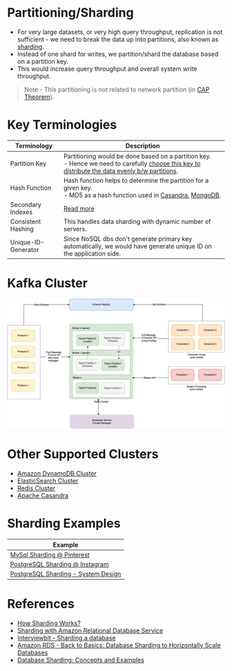 # Partitioning/Sharding
- For very large datasets, or very high query throughput, replication is not sufficient - we need to break the data up into partitions, also known as [sharding](https://aws.amazon.com/what-is/database-sharding/).
- Instead of one shard for writes, we partition/shard the database based on a partition key. 
- This would increase query throughput and overall system write throughput.

> Note - This partitioning is not related to network partition (in [CAP Theorem](../../2_CAP&PACELCTheorems/CAPTheorem.md)).

# Key Terminologies

| Terminology         | Description                                                                                                                                                                                                          |
|---------------------|----------------------------------------------------------------------------------------------------------------------------------------------------------------------------------------------------------------------|
| Partition Key       | Partitioning would be done based on a partition key. <br/>- Hence we need to carefully [choose this key to distribute the data evenly b/w partitions](PartitionKey/Readme.md).                                       |
| Hash Function       | Hash function helps to determine the partition for a given key.<br/>- MD5 as a hash function used in [Casandra](../../11_WideColumn-Databases/ApacheCasandra.md), [MongoDB](../../10_Document-Databases/MongoDB.md). |
| Secondary Indexes   | [Read more](../../5_DatabaseInternals/Indexing.md)                                                                                                                                                                   |
| Consistent Hashing  | This handles data sharding with dynamic number of servers.                                                                                                                                                           |
| Unique-ID-Generator | Since NoSQL dbs don't generate primary key automatically, we would have generate unique ID on the application side.                                                                                                  |

# Kafka Cluster

![](../../../4_MessageBrokersEDA/Kafka/assets/Kafka-Architecture.drawio.png)

# Other Supported Clusters
- [Amazon DynamoDB Cluster](../../../2_AWSServices/6_DatabaseServices/AmazonDynamoDB/Partioning.md)
- [ElasticSearch Cluster](../../9_Search-Databases/ElasticSearch/Readme.md)
- [Redis Cluster](../../../2_AWSServices/6_DatabaseServices/AmazonElasticCache/Readme.md)
- [Apache Casandra](../../11_WideColumn-Databases/ApacheCasandra.md)

# Sharding Examples

| Example                                                                                                        |
|----------------------------------------------------------------------------------------------------------------|
| [MySql Sharding @ Pinterest](../../../1_TechStacks/Pinterest/MySQLSharding.md)                                 |
| [PostgreSQL Sharding @ Instagram](../../../1_TechStacks/Instagram/PostgreSharding.md)                          |
| [PostgreSQL Sharding - System Design](../../../0_HLDUseCasesProblems/SocialNetworkFacebookInstagram/Readme.md) |

# References
- [How Sharding Works?](https://medium.com/@jeeyoungk/how-sharding-works-b4dec46b3f6)
- [Sharding with Amazon Relational Database Service](https://aws.amazon.com/blogs/database/sharding-with-amazon-relational-database-service/)
- [Interviewbit - Sharding a database](https://www.interviewbit.com/problems/sharding-a-database/)
- [Amazon RDS - Back to Basics: Database Sharding to Horizontally Scale Databases](https://www.youtube.com/watch?v=9q-ZA6WtVy4)
- [Database Sharding: Concepts and Examples](https://www.mongodb.com/resources/products/capabilities/database-sharding-explained)
